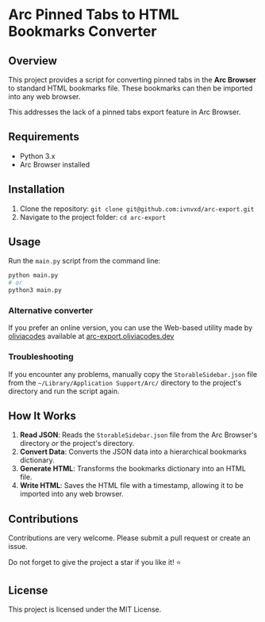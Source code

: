 # Arc Pinned Tabs to HTML Bookmarks Converter

## Overview

This project provides a script for converting pinned tabs in the **Arc Browser** to standard HTML bookmarks file. These bookmarks can then be imported into any web browser.

This addresses the lack of a pinned tabs export feature in Arc Browser.

## Requirements

- Python 3.x
- Arc Browser installed

## Installation

1. Clone the repository: `git clone git@github.com:ivnvxd/arc-export.git`
2. Navigate to the project folder: `cd arc-export`

## Usage

Run the `main.py` script from the command line:

```sh
python main.py
# or
python3 main.py
```

### Alternative converter

If you prefer an online version, you can use the Web-based utility made by [oliviacodes](https://oliviacodes.dev/) available at [arc-export.oliviacodes.dev](https://arc-export.oliviacodes.dev/)

### Troubleshooting

If you encounter any problems, manually copy the `StorableSidebar.json` file from the `~/Library/Application Support/Arc/` directory to the project's directory and run the script again.

## How It Works

1. **Read JSON**: Reads the `StorableSidebar.json` file from the Arc Browser's directory *or* the project's directory.
2. **Convert Data**: Converts the JSON data into a hierarchical bookmarks dictionary.
3. **Generate HTML**: Transforms the bookmarks dictionary into an HTML file.
4. **Write HTML**: Saves the HTML file with a timestamp, allowing it to be imported into any web browser.

## Contributions

Contributions are very welcome. Please submit a pull request or create an issue.

Do not forget to give the project a star if you like it! :star:

## License

This project is licensed under the MIT License.
